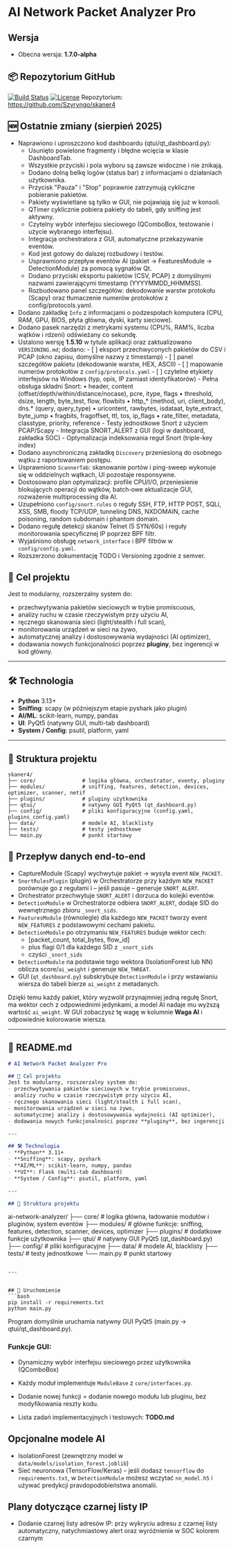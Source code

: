 # AI Network Packet Analyzer Pro

## Wersja
- Obecna wersja: **1.7.0-alpha**

## 📦 Repozytorium GitHub
[![Build Status](https://github.com/Szyryngo/skaner4/actions/workflows/python-app.yml/badge.svg)](https://github.com/Szyryngo/skaner4/actions)
[![License](https://img.shields.io/badge/license-MIT-blue.svg)](LICENSE)
Repozytorium: https://github.com/Szyryngo/skaner4

## 🆕 Ostatnie zmiany (sierpień 2025)
- Naprawiono i uproszczono kod dashboardu (qtui/qt_dashboard.py):
	- Usunięto powielone fragmenty i błędne wcięcia w klasie DashboardTab.
	- Wszystkie przyciski i pola wyboru są zawsze widoczne i nie znikają.
	- Dodano dolną belkę logów (status bar) z informacjami o działaniach użytkownika.
	- Przycisk "Pauza" i "Stop" poprawnie zatrzymują cykliczne pobieranie pakietów.
	- Pakiety wyświetlane są tylko w GUI, nie pojawiają się już w konsoli.
	- QTimer cyklicznie pobiera pakiety do tabeli, gdy sniffing jest aktywny.
	- Czytelny wybór interfejsu sieciowego (QComboBox, testowanie i użycie wybranego interfejsu).
	- Integracja orchestratora z GUI, automatyczne przekazywanie eventów.
	- Kod jest gotowy do dalszej rozbudowy i testów.
	 - Usprawniono przepływ eventów AI (pakiet → FeaturesModule → DetectionModule) za pomocą sygnałów Qt.
	 - Dodano przyciski eksportu pakietów (CSV, PCAP) z domyślnymi nazwami zawierającymi timestamp (YYYYMMDD_HHMMSS).
 	- Rozbudowano panel szczegółów: dekodowanie warstw protokołu (Scapy) oraz tłumaczenie numerów protokołów z config/protocols.yaml.
 - Dodano zakładkę `Info` z informacjami o podzespołach komputera (CPU, RAM, GPU, BIOS, płyta główna, dyski, karty sieciowe).
 - Dodano pasek narzędzi z metrykami systemu (CPU%, RAM%, liczba wątków i rdzeni) odświeżany co sekundę.
- Ustalono wersję **1.5.10** w tytule aplikacji oraz zaktualizowano `VERSIONING.md`; dodano:
		- [ ] eksport przechwyconych pakietów do CSV i PCAP (okno zapisu, domyślne nazwy z timestamp)
		- [ ] panel szczegółów pakietu (dekodowanie warstw, HEX, ASCII)
		- [ ] mapowanie numerów protokołów z `config/protocols.yaml`
		- [ ] czytelne etykiety interfejsów na Windows (typ, opis, IP zamiast identyfikatorów)
		- Pełna obsługa składni Snort:
			• header, content (offset/depth/within/distance/nocase), pcre, itype, flags
			• threshold, dsize, length, byte_test, flow, flowbits
			• http_* (method, uri, client_body), dns.* (query, query_type)
			• uricontent, rawbytes, isdataat, byte_extract, byte_jump
			• fragbits, fragoffset, ttl, tos, ip_flags
			• rate_filter, metadata, classtype, priority, reference
		- Testy jednostkowe Snort z użyciem PCAP/Scapy
		- Integracja SNORT_ALERT z GUI (logi w dashboard, zakładka SOC)
		- Optymalizacja indeksowania reguł Snort (triple-key index)
 - Dodano asynchroniczną zakładkę `Discovery` przeniesioną do osobnego wątku z raportowaniem postępu.
 - Usprawniono `ScannerTab`: skanowanie portów i ping-sweep wykonuje się w oddzielnych wątkach, UI pozostaje responsywne.
 - Dostosowano plan optymalizacji: profile CPU/I/O, przeniesienie blokujących operacji do wątków, batch‐owe aktualizacje GUI, rozważenie multiprocessing dla AI.
 - Uzupełniono `config/snort.rules` o reguły SSH, FTP, HTTP POST, SQLi, XSS, SMB, floody TCP/UDP, tunneling DNS, NXDOMAIN, cache poisoning, random subdomain i phantom domain.
 - Dodano regułę detekcji skanów Telnet (5 SYN/60s) i reguły monitorowania specyficznej IP poprzez BPF filtr.
 - Wyjaśniono obsługę `network_interface` i BPF filtrów w `config/config.yaml`.
 - Rozszerzono dokumentację TODO i Versioning zgodnie z semver.

## 📌 Cel projektu
Jest to modularny, rozszerzalny system do:
- przechwytywania pakietów sieciowych w trybie promiscuous,
- analizy ruchu w czasie rzeczywistym przy użyciu AI,
- ręcznego skanowania sieci (light/stealth i full scan),
- monitorowania urządzeń w sieci na żywo,
- automatycznej analizy i dostosowywania wydajności (AI optimizer),
- dodawania nowych funkcjonalności poprzez **pluginy**, bez ingerencji w kod główny.

---

## 🛠 Technologia
- **Python** 3.13+
- **Sniffing**: scapy (w późniejszym etapie pyshark jako plugin)
- **AI/ML**: scikit-learn, numpy, pandas
- **UI**: PyQt5 (natywny GUI, multi-tab dashboard)
- **System / Config**: psutil, platform, yaml

---

## 📂 Struktura projektu

```
skaner4/
├── core/               # logika główna, orchestrator, eventy, pluginy
├── modules/            # sniffing, features, detection, devices, optimizer, scanner, netif
├── plugins/            # pluginy użytkownika
├── qtui/               # natywny GUI PyQt5 (qt_dashboard.py)
├── config/             # pliki konfiguracyjne (config.yaml, plugins_config.yaml)
├── data/               # modele AI, blacklisty
├── tests/              # testy jednostkowe
└── main.py             # punkt startowy
```

## 🔄 Przepływ danych end-to-end
- CaptureModule (Scapy) wychwytuje pakiet → wysyła event `NEW_PACKET`.
- `SnortRulesPlugin` (plugin) w Orchestratorze przy każdym `NEW_PACKET` porównuje go z regułami i – jeśli pasuje – generuje `SNORT_ALERT`.
- Orchestrator przechwytuje `SNORT_ALERT` i dorzuca do kolejki eventów.
- `DetectionModule` w Orchestratorze odbiera `SNORT_ALERT`, dodaje SID do wewnętrznego zbioru `_snort_sids`.
- `FeaturesModule` (równolegle) dla każdego `NEW_PACKET` tworzy event `NEW_FEATURES` z podstawowymi cechami pakietu.
- `DetectionModule` po otrzymaniu `NEW_FEATURES` buduje wektor cech:
	- [packet_count, total_bytes, flow_id]
	- plus flagi 0/1 dla każdego SID z `_snort_sids`
	- czyści `_snort_sids`
- `DetectionModule` na podstawie tego wektora (IsolationForest lub NN) oblicza score/`ai_weight` i generuje `NEW_THREAT`.
- GUI (`qt_dashboard.py`) subskrybuje `DetectionModule` i przy wstawianiu wiersza do tabeli bierze `ai_weight` z metadanych.

Dzięki temu każdy pakiet, który wyzwolił przynajmniej jedną regułę Snort, ma wektor cech z odpowiednimi jedynkami, a model AI nadaje mu wyższą wartość `ai_weight`. W GUI zobaczysz tę wagę w kolumnie **Waga AI** i odpowiednie kolorowanie wiersza.

---

## 📄 README.md
```markdown
# AI Network Packet Analyzer Pro

## 📌 Cel projektu
Jest to modularny, rozszerzalny system do:
- przechwytywania pakietów sieciowych w trybie promiscuous,
- analizy ruchu w czasie rzeczywistym przy użyciu AI,
- ręcznego skanowania sieci (light/stealth i full scan),
- monitorowania urządzeń w sieci na żywo,
- automatycznej analizy i dostosowywania wydajności (AI optimizer),
- dodawania nowych funkcjonalności poprzez **pluginy**, bez ingerencji w kod główny.

---

## 🛠 Technologia
- **Python** 3.11+
- **Sniffing**: scapy, pyshark
- **AI/ML**: scikit-learn, numpy, pandas
- **UI**: Flask (multi-tab dashboard)
- **System / Config**: psutil, platform, yaml

---

## 📂 Struktura projektu
```
ai-network-analyzer/
├── core/               # logika główna, ładowanie modułów i pluginów, system eventów
├── modules/            # główne funkcje: sniffing, features, detection, scanner, devices, optimizer
├── plugins/            # dodatkowe funkcje użytkownika
├── qtui/               # natywny GUI PyQt5 (qt_dashboard.py)
├── config/             # pliki konfiguracyjne
├── data/               # modele AI, blacklisty
├── tests/              # testy jednostkowe
└── main.py             # punkt startowy
```

---


## 🚀 Uruchomienie
```bash
pip install -r requirements.txt
python main.py
```
Program domyślnie uruchamia natywny GUI PyQt5 (main.py → qtui/qt_dashboard.py).

### Funkcje GUI:
- Dynamiczny wybór interfejsu sieciowego przez użytkownika (QComboBox)
- Każdy moduł implementuje `ModuleBase` z `core/interfaces.py`.
- Dodanie nowej funkcji = dodanie nowego modułu lub pluginu, bez modyfikowania reszty kodu.

- Lista zadań implementacyjnych i testowych: **TODO.md**
## Opcjonalne modele AI
- IsolationForest (zewnętrzny model w `data/models/isolation_forest.joblib`)
- Sieć neuronowa (TensorFlow/Keras) – jeśli dodasz `tensorflow` do `requirements.txt`, w `DetectionModule` możesz wczytać `nn_model.h5` i używać predykcji pravdopodobieństwa anomalii.

## Plany dotyczące czarnej listy IP
- Dodanie czarnej listy adresów IP: przy wykryciu adresu z czarnej listy automatyczny, natychmiastowy alert oraz wyróżnienie w SOC kolorem czarnym
```
